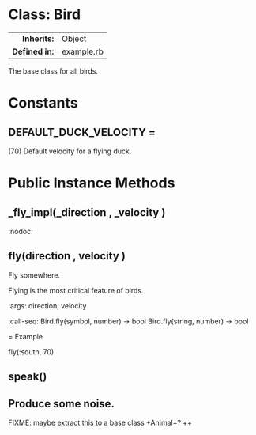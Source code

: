 # Class: Bird
| | |
| -----------------:  | :-----    |
| **Inherits:** | Object  |
| **Defined in:**    | example.rb    |


The base class for all birds.

# Constants
## DEFAULT_DUCK_VELOCITY =
(70) Default velocity for a flying duck.


# Public Instance Methods
## _fly_impl(_direction , _velocity ) [](#method-i-_fly_impl)
:nodoc:
## fly(direction , velocity ) [](#method-i-fly)
Fly somewhere.

Flying is the most critical feature of birds.

:args: direction, velocity

:call-seq:
  Bird.fly(symbol, number) -> bool
  Bird.fly(string, number) -> bool

= Example

  fly(:south, 70)
## speak() [](#method-i-speak)
Produce some noise.
--
FIXME: maybe extract this to a base class +Animal+?
++
